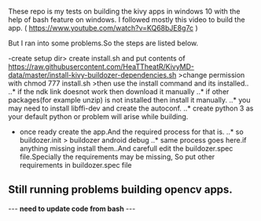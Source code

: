These repo is my tests on building the kivy apps in windows 10 with the help of bash feature on windows.
I followed mostly this video to build the app. ( https://www.youtube.com/watch?v=KQ68bJE8g7c )

But I ran into some problems.So the steps are listed below.

 -create setup dir> create install.sh and put contents of https://raw.githubusercontent.com/HeaTTheatR/KivyMD-data/master/install-kivy-buildozer-dependencies.sh >change permission with chmod 777 install.sh >then use the install command and its installed.. 
  ..* if the ndk link doesnot work then download it manually
  ..* if other packages(for example unzip) is not installed then install it manually.
  ..* you may need to install libffi-dev and create the autoconf.
  ..* create python 3 as your default python or problem will arise while building.
 - once ready create the app.And the required process for that is.
  ..* so buildozer.init > buildozer android debug
  ..* same process goes here.if anything missing install them..And carefull edit the buildozer.spec file.Specially the requirements may be missing, So put other requirements in buildozer.spec file


  ## Still running problems building opencv apps.
  --- **need to update code from bash** ---
